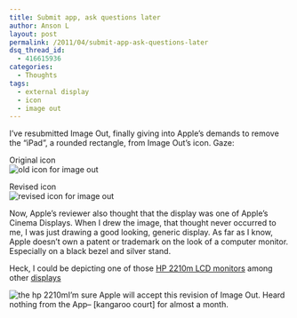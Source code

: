 ```yaml
---
title: Submit app, ask questions later
author: Anson L
layout: post
permalink: /2011/04/submit-app-ask-questions-later
dsq_thread_id:
  - 416615936
categories:
  - Thoughts
tags:
  - external display
  - icon
  - image out
---
```

I&#8217;ve resubmitted Image Out, finally giving into Apple&#8217;s demands to remove the &#8220;iPad&#8221;, a rounded rectangle, from Image Out&#8217;s icon. Gaze:

Original icon  
<img class="alignnone size-full wp-image-595" title="old icon 114" src="https://i0.wp.com/apparentetch.com/wp-content/uploads/2011/04/old-icon-114.png?resize=117%2C117" alt="old icon for image out" data-recalc-dims="1" />

Revised icon  
<img class="alignnone size-full wp-image-596" title="revised icon 114" src="https://i0.wp.com/apparentetch.com/wp-content/uploads/2011/04/revised-icon-114.png?resize=114%2C114" alt="revised icon for image out" data-recalc-dims="1" />

Now, Apple&#8217;s reviewer also thought that the display was one of Apple&#8217;s Cinema Displays. When I drew the image, that thought never occurred to me, I was just drawing a good looking, generic display. As far as I know, Apple doesn&#8217;t own a patent or trademark on the look of a computer monitor.  
Especially on a black bezel and silver stand.

<p style="text-align: center;">
  <!--more Read More → -->
</p>

Heck, I could be depicting one of those <a href="http://www.amazon.com/HP-2210m-21-5-Inch-Diagonal-Monitor/dp/B003FMUL6S/ref=sr_1_3?ie=UTF8&qid=1303277788&sr=8-3" target="_blank">HP 2210m LCD monitors</a> among other <a href="http://www.amazon.com/s/ref=nb_sb_noss?url=search-alias%3Delectronics&field-keywords=dell+monitor&x=0&y=0" target="_blank">displays</a>

<img class="aligncenter size-full wp-image-597" title="hp 2210m" src="https://i2.wp.com/apparentetch.com/wp-content/uploads/2011/04/hp-2210m.jpg?resize=300%2C300" alt="the hp 2210m" data-recalc-dims="1" />I&#8217;m sure Apple will accept this revision of Image Out. Heard nothing from the App&#8211; [kangaroo court] for almost a month.

&nbsp;